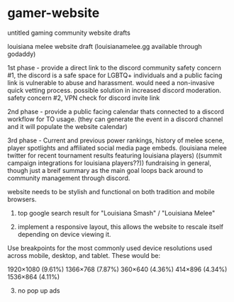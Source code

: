 # gamer-website
untitled gaming community website drafts


louisiana melee website draft (louisianamelee.gg available through godaddy)
 
 1st phase - provide a direct link to the discord community
 safety concern #1, the discord is a safe space for LGBTQ+ individuals and a public facing link is vulnerable to abuse and harassment. would need a non-invasive quick vetting process. possible solution in increased discord moderation.
 safety concern #2, VPN check for discord invite link
 
 
 2nd phase - provide a public facing calendar thats connected to a discord workflow for TO usage. (they can generate the event in a discord channel and it will populate the website calendar)
 
 
 
 3rd phase - Current and previous power rankings, history of melee scene, player spotlights and affiliated social media page embeds. (louisiana melee twitter for recent tournament results featuring louisiana players) 
 ((summit campaign integrations for louisiana players??)) fundraising in general, though just a breif summary as the main goal loops back around to community management through discord.
 
 
 website needs to be stylish and functional on both tradition and mobile browsers.
 
 1. top google search result for "Louisiana Smash" / "Louisiana Melee"
 
 2. implement a responsive layout, this allows the website to rescale itself depending on device viewing it.
 
 
 Use breakpoints for the most commonly used device resolutions used across mobile, desktop, and tablet. These would be:
 
 1920×1080 (9.61%)
 1366×768 (7.87%)
 360×640 (4.36%)
 414×896 (4.34%)
 1536×864 (4.11%)

 
 3. no pop up ads 
